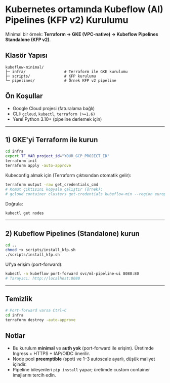 # Kubernetes ortamında Kubeflow (AI) Pipelines (KFP v2) Kurulumu

Minimal bir örnek: **Terraform → GKE (VPC-native) → Kubeflow Pipelines Standalone (KFP v2)**.

## Klasör Yapısı
```
kubeflow-minimal/
├─ infra/                 # Terraform ile GKE kurulumu
├─ scripts/               # KFP kurulumu
└─ pipelines/             # Örnek KFP v2 pipeline
```

## Ön Koşullar
- Google Cloud projesi (faturalama bağlı)
- CLI: `gcloud`, `kubectl`, `terraform (>=1.6)`
- Yerel Python 3.10+ (pipeline derlemek için)

---

## 1) GKE'yi Terraform ile kurun

```bash
cd infra
export TF_VAR_project_id="YOUR_GCP_PROJECT_ID"
terraform init
terraform apply -auto-approve
```

Kubeconfig almak için (Terraform çıktısından otomatik gelir):
```bash
terraform output -raw get_credentials_cmd
# Komut çıktısını kopyala çalıştır (örnek):
# gcloud container clusters get-credentials kubeflow-min --region europe-west3 --project YOUR_GCP_PROJECT_ID
```

Doğrula:
```bash
kubectl get nodes
```

---

## 2) Kubeflow Pipelines (Standalone) kurun

```bash
cd ..
chmod +x scripts/install_kfp.sh
./scripts/install_kfp.sh
```

UI'ya erişim (port-forward):
```bash
kubectl -n kubeflow port-forward svc/ml-pipeline-ui 8080:80
# Tarayıcı: http://localhost:8080
```

---



## Temizlik
```bash
# Port-forward varsa Ctrl+C
cd infra
terraform destroy -auto-approve
```

## Notlar
- Bu kurulum **minimal** ve **auth yok** (port-forward ile erişim). Üretimde Ingress + HTTPS + IAP/OIDC önerilir.
- Node pool **preemptible** (spot) ve 1–3 autoscale ayarlı, düşük maliyet içindir.
- Pipeline bileşenleri `pip install` yapar; üretimde custom container imajlarını tercih edin.
